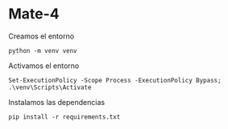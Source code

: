 # Mate-4

Creamos el entorno
```
python -m venv venv
```

Activamos el entorno

```
Set-ExecutionPolicy -Scope Process -ExecutionPolicy Bypass; .\venv\Scripts\Activate
```

Instalamos las dependencias
```
pip install -r requirements.txt
```